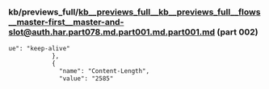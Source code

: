 ### kb/previews_full/kb__previews_full__kb__previews_full__flows__master-first__master-and-slot@auth.har.part078.md.part001.md.part001.md (part 002)

```md
ue": "keep-alive"
            },
            {
              "name": "Content-Length",
              "value": "2585"
         
```

```
